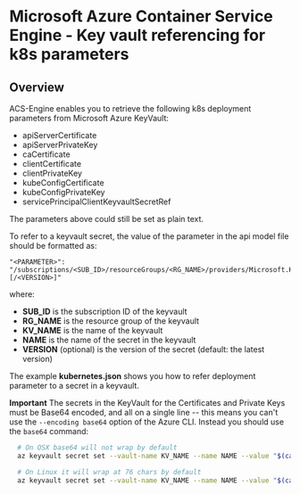 # Microsoft Azure Container Service Engine - Key vault referencing for k8s parameters

## Overview

ACS-Engine enables you to retrieve the following k8s deployment parameters from Microsoft Azure KeyVault:

*	apiServerCertificate
*	apiServerPrivateKey
*	caCertificate
*	clientCertificate
*	clientPrivateKey
*	kubeConfigCertificate
*	kubeConfigPrivateKey
*	servicePrincipalClientKeyvaultSecretRef

The parameters above could still be set as plain text.

To refer to a keyvault secret, the value of the parameter in the api model file should be formatted as:

	"<PARAMETER>": "/subscriptions/<SUB_ID>/resourceGroups/<RG_NAME>/providers/Microsoft.KeyVault/vaults/<KV_NAME>/secrets/<NAME>[/<VERSION>]"
where:
- **SUB_ID** is the subscription ID of the keyvault
- **RG_NAME** is the resource group of the keyvault
- **KV_NAME** is the name of the keyvault
- **NAME** is the name of the secret in the keyvault
- **VERSION** (optional) is the version of the secret (default: the latest version)

The example **kubernetes.json** shows you how to refer deployment parameter to a secret in a keyvault.

**Important** The secrets in the KeyVault for the Certificates and Private Keys must be Base64 encoded, and all on a single line -- this means you can't use the `--encoding base64` option of the Azure CLI. Instead you should use the `base64` command:

```sh
  # On OSX base64 will not wrap by default
  az keyvault secret set --vault-name KV_NAME --name NAME --value "$(cat ca.crt | base64 --break=0)"

  # On Linux it will wrap at 76 chars by default
  az keyvault secret set --vault-name KV_NAME --name NAME --value "$(cat ca.crt | base64 --wrap=0)"
```
